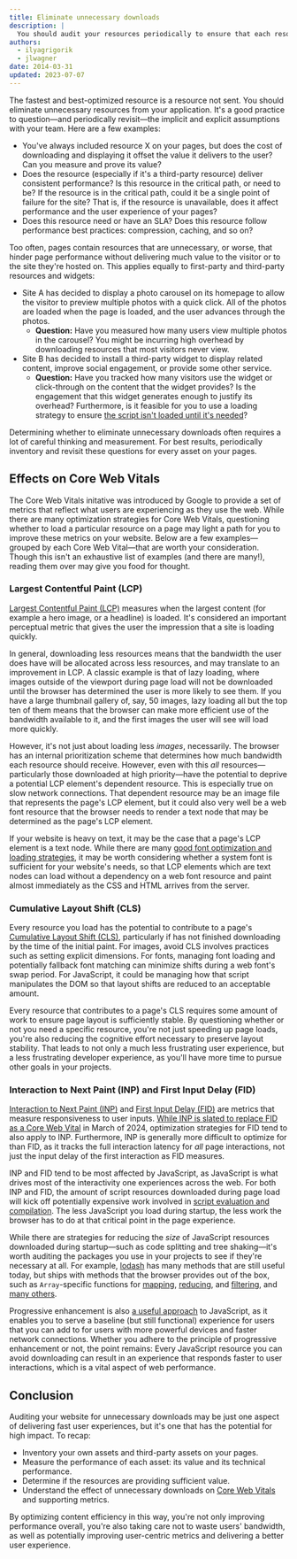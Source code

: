 ```yaml
---
title: Eliminate unnecessary downloads
description: |
  You should audit your resources periodically to ensure that each resource is helping deliver a better user experience.
authors:
  - ilyagrigorik
  - jlwagner
date: 2014-03-31
updated: 2023-07-07
---
```


The fastest and best-optimized resource is a resource not sent. You should eliminate unnecessary resources from your application. It's a good practice to question—and periodically revisit—the implicit and explicit assumptions with your team. Here are a few examples:

- You've always included resource X on your pages, but does the cost of downloading and displaying it offset the value it delivers to the user? Can you measure and prove its value?
- Does the resource (especially if it's a third-party resource) deliver consistent performance? Is this resource in the critical path, or need to be? If the resource is in the critical path, could it be a single point of failure for the site? That is, if the resource is unavailable, does it affect performance and the user experience of your pages?
- Does this resource need or have an SLA? Does this resource follow performance best practices: compression, caching, and so on?

Too often, pages contain resources that are unnecessary, or worse, that hinder page performance without delivering much value to the visitor or to the site they're hosted on. This applies equally to first-party and third-party resources and widgets:

- Site A has decided to display a photo carousel on its homepage to allow the visitor to preview multiple photos with a quick click. All of the photos are loaded when the page is loaded, and the user advances through the photos.
  - **Question:** Have you measured how many users view multiple photos in the carousel? You might be incurring high overhead by downloading resources that most visitors never view.
- Site B has decided to install a third-party widget to display related content, improve social engagement, or provide some other service.
  - **Question:** Have you tracked how many visitors use the widget or click-through on the content that the widget provides? Is the engagement that this widget generates enough to justify its overhead? Furthermore, is it feasible for you to use a loading strategy to ensure [the script isn't loaded until it's needed](/reduce-javascript-payloads-with-code-splitting/)?

Determining whether to eliminate unnecessary downloads often requires a lot of careful thinking and measurement. For best results, periodically inventory and revisit these questions for every asset on your pages.

## Effects on Core Web Vitals

The Core Web Vitals initative was introduced by Google to provide a set of metrics that reflect what users are experiencing as they use the web. While there are many optimization strategies for Core Web Vitals, questioning whether to load a particular resource on a page may light a path for you to improve these metrics on your website. Below are a few examples—grouped by each Core Web Vital—that are worth your consideration. Though this isn't an exhaustive list of examples (and there are many!), reading them over may give you food for thought.

### Largest Contentful Paint (LCP)

[Largest Contentful Paint (LCP)](/lcp/) measures when the largest content (for example a hero image, or a headline) is loaded. It's considered an important perceptual metric that gives the user the impression that a site is loading quickly.

In general, downloading less resources means that the bandwidth the user does have will be allocated across less resources, and may translate to an improvement in LCP. A classic example is that of lazy loading, where images outside of the viewport during page load will not be downloaded until the browser has determined the user is more likely to see them. If you have a large thumbnail gallery of, say, 50 images, lazy loading all but the top ten of them means that the browser can make more efficient use of the bandwidth available to it, and the first images the user will see will load more quickly.

However, it's not just about loading less _images_, necessarily. The browser has an internal prioritization scheme that determines how much bandwidth each resource should receive. However, even with this _all_ resources—particularly those downloaded at high priority—have the potential to deprive a potential LCP element's dependent resource. This is especially true on slow network connections. That dependent resource may be an image file that represents the page's LCP element, but it could also very well be a web font resource that the browser needs to render a text node that may be determined as the page's LCP element.

If your website is heavy on text, it may be the case that a page's LCP element is a text node. While there are many [good font optimization and loading strategies](/font-best-practices/), it may be worth considering whether a system font is sufficient for your website's needs, so that LCP elements which are text nodes can load without a dependency on a web font resource and paint almost immediately as the CSS and HTML arrives from the server.

### Cumulative Layout Shift (CLS)

Every resource you load has the potential to contribute to a page's [Cumulative Layout Shift (CLS)](/cls/), particularly if has not finished downloading by the time of the initial paint. For images, avoid CLS involves practices such as setting explicit dimensions. For fonts, managing font loading and potentially fallback font matching can minimize shifts during a web font's swap period. For JavaScript, it could be managing how that script manipulates the DOM so that layout shifts are reduced to an acceptable amount.

Every resource that contributes to a page's CLS requires some amount of work to ensure page layout is sufficiently stable. By questioning whether or not you need a specific resource, you're not just speeding up page loads, you're also reducing the cognitive effort necessary to preserve layout stability. That leads to not only a much less frustrating user experience, but a less frustrating developer experience, as you'll have more time to pursue other goals in your projects.

### Interaction to Next Paint (INP) and First Input Delay (FID)

[Interaction to Next Paint (INP)](/inp/) and [First Input Delay (FID)](/fid/) are metrics that measure responsiveness to user inputs. [While INP is slated to replace FID as a Core Web Vital](/inp-cwv/) in March of 2024, optimization strategies for FID tend to also apply to INP. Furthermore, INP is generally more difficult to optimize for than FID, as it tracks the full interaction latency for _all_ page interactions, not just the input delay of the first interaction as FID measures.

INP and FID tend to be most affected by JavaScript, as JavaScript is what drives most of the interactivity one experiences across the web. For both INP and FID, the amount of script resources downloaded during page load will kick off potentially expensive work involved in [script evaluation and compilation](/script-evaluation-and-long-tasks/). The less JavaScript you load during startup, the less work the browser has to do at that critical point in the page experience.

While there are strategies for reducing the _size_ of JavaScript resources downloaded during startup—such as code splitting and tree shaking—it's worth auditing the packages you use in your projects to see if they're necessary at all. For example, [lodash](https://lodash.com/) has many methods that are still useful today, but ships with methods that the browser provides out of the box, such as `Array`-specific functions for [mapping](https://developer.mozilla.org/docs/Web/JavaScript/Reference/Global_Objects/Array/map), [reducing](https://developer.mozilla.org/docs/Web/JavaScript/Reference/Global_Objects/Array/reduce), and [filtering](https://developer.mozilla.org/docs/Web/JavaScript/Reference/Global_Objects/Array/filter), and [many others](https://developer.mozilla.org/docs/Web/JavaScript/Reference/Global_Objects/Array).

Progressive enhancement is also [a useful approach](/adaptive-serving-based-on-network-quality/) to JavaScript, as it enables you to serve a baseline (but still functional) experience for users that you can add to for users with more powerful devices and faster network connections. Whether you adhere to the principle of progressive enhancement or not, the point remains: Every JavaScript resource you can avoid downloading can result in an experience that responds faster to user interactions, which is a vital aspect of web performance.

## Conclusion

Auditing your website for unnecessary downloads may be just one aspect of delivering fast user experiences, but it's one that has the potential for high impact. To recap:

- Inventory your own assets and third-party assets on your pages.
- Measure the performance of each asset: its value and its technical performance.
- Determine if the resources are providing sufficient value.
- Understand the effect of unnecessary downloads on [Core Web Vitals](/vitals/) and supporting metrics.

By optimizing content efficiency in this way, you're not only improving performance overall, you're also taking care not to waste users' bandwidth, as well as potentially improving user-centric metrics and delivering a better user experience.
